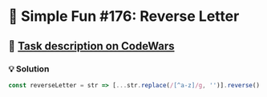 # 📝 Simple Fun #176: Reverse Letter

## 🔗 [Task description on CodeWars](https://www.codewars.com/kata/58b8c94b7df3f116eb00005b)

### 💡 Solution

```javascript
const reverseLetter = str => [...str.replace(/[^a-z]/g, '')].reverse().join('');
```
